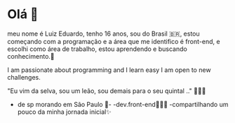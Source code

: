# Olá 👋
meu nome é Luiz Eduardo, tenho 16 anos, sou do Brasil 🇧🇷, estou começando com a programação e a área que me identifico é front-end, e escolhi como área de trabalho, estou aprendendo e buscando conhecimento.🧠


I am passionate about programming and I learn easy I am open to new challenges.

"Eu vim da selva, sou um leão, sou demais para o seu quintal .." 🦁🤴🏿

- de sp morando em São Paulo 🌆-
-dev.front-end👨🏿‍💻
-compartilhando um pouco da minha jornada inicial✨


